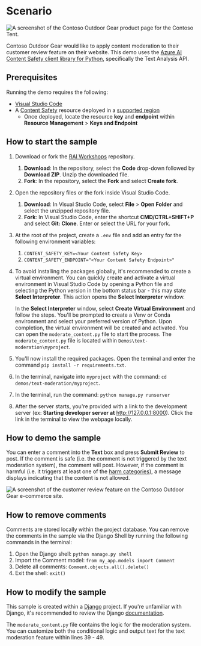 # Scenario

![A screenshot of the Contoso Outdoor Gear product page for the Contoso Tent.](images/contoso-outdoors-product-page.png)

Contoso Outdoor Gear would like to apply content moderation to their customer review feature on their website. This demo uses the [Azure AI Content Safety client library for Python](https://pypi.org/project/azure-ai-contentsafety/), specifically the Text Analysis API.

## Prerequisites

Running the demo requires the following:
- [Visual Studio Code](https://code.visualstudio.com/Download)
- A [Content Safety](https://learn.microsoft.com/azure/ai-services/content-safety/overview) resource deployed in a [supported region](https://learn.microsoft.com/azure/ai-services/content-safety/overview#region-availability)
    - Once deployed, locate the resource **key** and **endpoint** within **Resource Management** > **Keys and Endpoint**

## How to start the sample

1. Download or fork the [RAI Workshops](https://www.github.com/azure-samples/RAI-workshops) repository.
    1. **Download**: In the repository, select the **Code** drop-down followed by **Download ZIP**. Unzip the downloaded file.
    1. **Fork**: In the repository, select the **Fork** and select **Create fork**.
1. Open the repository files or the fork inside Visual Studio Code.
    1. **Download**: In Visual Studio Code, select **File** > **Open Folder** and select the unzipped repository file.
    1. **Fork**: In Visual Studio Code, enter the shortcut **CMD/CTRL+SHIFT+P** and select **Git: Clone**. Enter or select the URL for your fork.
1. At the root of the project, create a `.env` file and add an entry for the following environment variables:
    1. `CONTENT_SAFETY_KEY=<Your Content Safety Key>`
    1. `CONTENT_SAFETY_ENDPOINT="<Your Content Safety Endpoint>"`
1. To avoid installing the packages globally, it's recommended to create a virtual environment. You can quickly create and activate a virtual environment in Visual Studio Code by opening a Python file and selecting the Python version in the bottom status bar - this may state **Select Interpreter**. This action opens the **Select Interpreter** window. 

    In the **Select Interpreter** window, select **Create Virtual Environment** and follow the steps. You'll be prompted to create a Venv or Conda environment and select your preferred version of Python. Upon completion, the virtual environment will be created and activated. You can open the `moderate_content.py` file to start the process. The `moderate_content.py` file is located within `Demos\text-moderation\myproject`.
1. You'll now install the required packages. Open the terminal and enter the command `pip install -r requirements.txt`.
1. In the terminal, navigate into `myproject` with the command: `cd demos/text-moderation/myproject`.
1. In the terminal, run the command: `python manage.py runserver`
1. After the server starts, you're provided with a link to the development server (ex: **Starting developer server at** http://127.0.0.1:8000). Click the link in the terminal to view the webpage locally.

## How to demo the sample

You can enter a comment into the **Text** box and press **Submit Review** to post. If the comment is safe (i.e. the comment is not triggered by the text moderation system), the comment will post. However, if the comment is harmful (i.e. it triggers at least one of the [harm categories](https://aka.ms/harm-categories)), a message displays indicating that the content is not allowed.

![A screenshot of the customer review feature on the Contoso Outdoor Gear e-commerce site.](images/contoso-outdoors-customer-feedback.png)

## How to remove comments

Comments are stored locally within the project database. You can remove the comments in the sample via the Django Shell by running the following commands in the terminal:

1. Open the Django shell: `python manage.py shell`
1. Import the Comment model: `from my_app.models import Comment`
1. Delete all comments: `Comment.objects.all().delete()`
1. Exit the shell: `exit()`

## How to modify the sample

This sample is created within a [Django](https://www.djangoproject.com/) project. If you're unfamiliar with Django, it's recommended to review the Django [documentation](https://docs.djangoproject.com/5.1/).

The `moderate_content.py` file contains the logic for the moderation system. You can customize both the conditional logic and output text for the text moderation feature within lines 39 - 49.